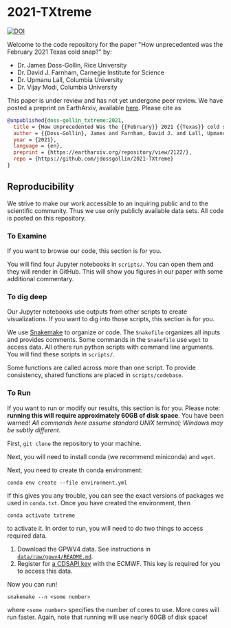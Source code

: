 # 2021-TXtreme

[![DOI](https://zenodo.org/badge/339750007.svg)](https://zenodo.org/badge/latestdoi/339750007)

Welcome to the code repository for the paper "How unprecedented was the February 2021 Texas cold snap?" by:

- Dr. James Doss-Gollin, Rice University
- Dr. David J. Farnham, Carnegie Institute for Science
- Dr. Upmanu Lall, Columbia University
- Dr. Vijay Modi, Columbia University

This paper is under review and has not yet undergone peer review.
We have posted a preprint on EarthArxiv, available [here](https://eartharxiv.org/repository/view/2122/).
Please cite as

```bibtex
@unpublished{doss-gollin_txtreme:2021,
  title = {How Unprecedented Was the {{February}} 2021 {{Texas}} cold snap?},
  author = {{Doss-Gollin}, James and Farnham, David J. and Lall, Upmanu and Modi, Vijay},
  year = {2021},
  language = {en},
  preprint = {https://eartharxiv.org/repository/view/2122/},
  repo = {https://github.com/jdossgollin/2021-TXtreme}
}
```

## Reproducibility

We strive to make our work accessible to an inquiring public and to the scientific community.
Thus we use only publicly available data sets.
All code is posted on this repository.

### To Examine

If you want to browse our code, this section is for you.

You will find four Jupyter notebooks in `scripts/`.
You can open them and they will render in GitHub.
This will show you figures in our paper with some additional commentary.

### To dig deep

Our Jupyter notebooks use outputs from other scripts to create visualizations.
If you want to dig into those scripts, this section is for you.

We use [Snakemake](snakemake.readthedocs.io/) to organize or code.
The `Snakefile` organizes all inputs and provides comments.
Some commands in the `Snakefile` use `wget` to access data.
All others run python scripts with command line arguments.
You will find these scripts in `scripts/`.

Some functions are called across more than one script.
To provide consistency, shared functions are placed in `scripts/codebase`.

### To Run

If you want to run or modify our results, this section is for you.
Please note: **running this will require approximately 60GB of disk space**.
You have been warned!
*All commands here assume standard UNIX terminal; Windows may be subtly different*.

First, `git clone` the repository to your machine.

Next, you will need to install conda (we recommend miniconda) and `wget`.

Next, you need to create th conda environment:

```shell
conda env create --file environment.yml
```

If this gives you any trouble, you can see the exact versions of packages we used in `conda.txt`.
Once you have created the environment, then

```shell
conda activate txtreme
```

to activate it.
In order to run, you will need to do two things to access required data.

1. Download the GPWV4 data. See instructions in [`data/raw/gpwv4/README.md`](data/raw/gpwv4/README.md).
1. Register for [a CDSAPI key](https://cds.climate.copernicus.eu/api-how-to) with the ECMWF. This key is required for you to access this data.

Now you can run!

```shell
snakemake --n <some number>
```

where `<some number>` specifies the number of cores to use.
More cores will run faster.
Again, note that running will use nearly 60GB of disk space!
